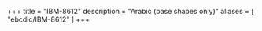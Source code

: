 +++
title = "IBM-8612"
description = "Arabic (base shapes only)"
aliases = [ "ebcdic/IBM-8612" ]
+++

